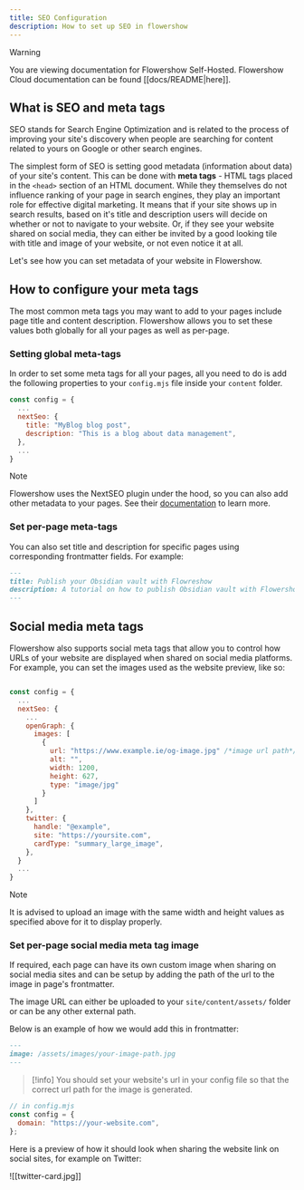 ```yaml
---
title: SEO Configuration
description: How to set up SEO in flowershow
---
```

> [!warning]
> You are viewing documentation for Flowershow Self-Hosted. Flowershow Cloud documentation can be found [[docs/README|here]].

## What is SEO and meta tags

SEO stands for Search Engine Optimization and is related to the process of improving your site's discovery when people are searching for content related to yours on Google or other search engines.

The simplest form of SEO is setting good metadata (information about data) of your site's content. This can be done with **meta tags** - HTML tags placed in the `<head>` section of an HTML document. While they themselves do not influence ranking of your page in search engines, they play an important role for effective digital marketing. It means that if your site shows up in search results, based on it's title and description users will decide on whether or not to navigate to your website. Or, if they see your website shared on social media, they can either be invited by a good looking tile with title and image of your website, or not even notice it at all.

Let's see how you can set metadata of your website in Flowershow.

## How to configure your meta tags

The most common meta tags you may want to add to your pages include page title and content description. Flowershow allows you to set these values both globally for all your pages as well as per-page.

### Setting global meta-tags

In order to set some meta tags for all your pages, all you need to do is add the following properties to your `config.mjs` file inside your `content` folder.

```js
const config = {
  ...
  nextSeo: {
    title: "MyBlog blog post",
    description: "This is a blog about data management",
  },
  ...
}
```

> [!note]
> Flowershow uses the NextSEO plugin under the hood, so you can also add other metadata to your pages. See their [documentation](https://github.com/garmeeh/next-seo) to learn more.

### Set per-page meta-tags

You can also set title and description for specific pages using corresponding frontmatter fields. For example:

```md
---
title: Publish your Obsidian vault with Flowreshow
description: A tutorial on how to publish Obsidian vault with Flowershow
---
```

## Social media meta tags

Flowershow also supports social meta tags that allow you to control how URLs of your website are displayed when shared on social media platforms. For example, you can set the images used as the website preview, like so:

```js

const config = {
  ...
  nextSeo: {
    ...
    openGraph: {
      images: [
        {
          url: "https://www.example.ie/og-image.jpg" /*image url path*/,
          alt: "",
          width: 1200,
          height: 627,
          type: "image/jpg"
        }
      ]
    },
    twitter: {
      handle: "@example",
      site: "https://yoursite.com",
      cardType: "summary_large_image",
    },
  }
  ...
}
```

> [!note]
> It is advised to upload an image with the same width and height values as specified above for it to display properly.

### Set per-page social media meta tag image

If required, each page can have its own custom image when sharing on social media sites and can be setup by adding the path of the url to the image in page's frontmatter.

The image URL can either be uploaded to your `site/content/assets/` folder or can be any other external path.

Below is an example of how we would add this in frontmatter:

```markdown
---
image: /assets/images/your-image-path.jpg
---
```

> [!info]
> You should set your website's url in your config file so that the correct url path for the image is generated.

```js
// in config.mjs
const config = {
  domain: "https://your-website.com",
};
```

Here is a preview of how it should look when sharing the website link on social sites, for example on Twitter:

![[twitter-card.jpg]]
